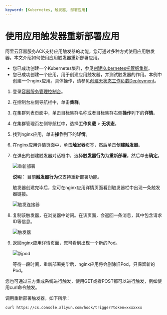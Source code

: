 ```yaml
---
keyword: [Kubernetes, 触发器, 部署应用]
---
```


# 使用应用触发器重新部署应用

阿里云容器服务ACK支持应用触发器的功能，您可通过多种方式使用应用触发器。本文介绍如何使用应用触发器重新部署应用。

-   您已成功创建一个Kubernetes集群，参见[创建Kubernetes托管版集群](/cn.zh-CN/Kubernetes集群用户指南/集群/创建集群/创建Kubernetes托管版集群.md)。
-   您已成功创建一个应用，用于创建应用触发器，并测试触发器的作用。本例中创建一个nginx应用。具体操作，请参见[创建无状态工作负载Deployment](/cn.zh-CN/Kubernetes集群用户指南/应用/工作负载/创建无状态工作负载Deployment.md)。

1.  登录[容器服务管理控制台](https://cs.console.aliyun.com)。

2.  在控制台左侧导航栏中，单击**集群**。

3.  在集群列表页面中，单击目标集群名称或者目标集群右侧**操作**列下的**详情**。

4.  在集群管理页左侧导航栏中，选择**工作负载** \> **无状态**。

5.  找到nginx应用，单击**操作**列下的**详情**。

6.  在nginx应用详情页面中，单击**触发器**页签，然后单击**创建触发器**。

7.  在弹出的创建触发器对话框中，选择**触发器行为**为**重新部署**，然后单击**确定**。

    ![重新部署](https://static-aliyun-doc.oss-accelerate.aliyuncs.com/assets/img/zh-CN/1085659951/p9899.png)

    **说明：** 目前**触发器行为**仅支持重新部署功能。

    触发器创建完毕后，您可在nginx应用详情页面看到触发器栏中出现一条触发器链接。

    ![触发连接器](https://static-aliyun-doc.oss-accelerate.aliyuncs.com/assets/img/zh-CN/1085659951/p9900.png)

8.  复制该触发器，在浏览器中访问。在该页面，会返回一条消息，其中包含请求ID等信息。

    ![触发器](https://static-aliyun-doc.oss-accelerate.aliyuncs.com/assets/img/zh-CN/1085659951/p9901.png)

9.  返回nginx应用详情页面，您可看到出现一个新的Pod。

    ![新pod](https://static-aliyun-doc.oss-accelerate.aliyuncs.com/assets/img/zh-CN/1085659951/p9904.png)

    等待一段时间，重新部署完毕后，nginx应用将会删除旧Pod，只保留新的Pod。


您也可通过三方集成系统进行触发，使用GET或者POST都可以进行触发，例如使用curl命令触发。

调用重新部署触发器，如下所示：

`curl https://cs.console.aliyun.com/hook/trigger?token=xxxxxxx`

